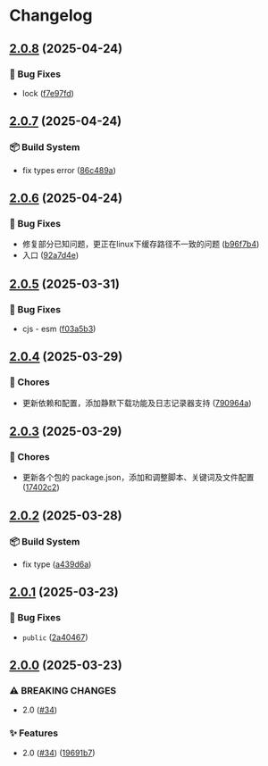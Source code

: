 # Changelog

## [2.0.8](https://github.com/KarinJS/puppeteer/compare/puppeteer-core-v2.0.7...puppeteer-core-v2.0.8) (2025-04-24)


### 🐛 Bug Fixes

* lock ([f7e97fd](https://github.com/KarinJS/puppeteer/commit/f7e97fd83908200d4057b8ecffb0169ebd51fec8))

## [2.0.7](https://github.com/KarinJS/puppeteer/compare/puppeteer-core-v2.0.6...puppeteer-core-v2.0.7) (2025-04-24)


### 📦️ Build System

* fix types error ([86c489a](https://github.com/KarinJS/puppeteer/commit/86c489a1bbb6eecfde850bb8d36260665873643b))

## [2.0.6](https://github.com/KarinJS/puppeteer/compare/puppeteer-core-v2.0.5...puppeteer-core-v2.0.6) (2025-04-24)


### 🐛 Bug Fixes

* 修复部分已知问题，更正在linux下缓存路径不一致的问题 ([b96f7b4](https://github.com/KarinJS/puppeteer/commit/b96f7b48c19902b16bca0b7d029e6e905e4a04d6))
* 入口 ([92a7d4e](https://github.com/KarinJS/puppeteer/commit/92a7d4e8bf26439af1986e41af61fef444747b25))

## [2.0.5](https://github.com/KarinJS/puppeteer/compare/puppeteer-core-v2.0.4...puppeteer-core-v2.0.5) (2025-03-31)


### 🐛 Bug Fixes

* cjs - esm ([f03a5b3](https://github.com/KarinJS/puppeteer/commit/f03a5b38f926eec28a2318e32619e58a2faf674d))

## [2.0.4](https://github.com/KarinJS/puppeteer/compare/puppeteer-core-v2.0.3...puppeteer-core-v2.0.4) (2025-03-29)


### 🎫 Chores

* 更新依赖和配置，添加静默下载功能及日志记录器支持 ([790964a](https://github.com/KarinJS/puppeteer/commit/790964a8c7e13a0a5f78aa56c6a08826825381fc))

## [2.0.3](https://github.com/KarinJS/puppeteer/compare/puppeteer-core-v2.0.2...puppeteer-core-v2.0.3) (2025-03-29)


### 🎫 Chores

* 更新各个包的 package.json，添加和调整脚本、关键词及文件配置 ([17402c2](https://github.com/KarinJS/puppeteer/commit/17402c2289f9e374097d4e9dd6ecac3243b62c1c))

## [2.0.2](https://github.com/KarinJS/puppeteer/compare/puppeteer-core-v2.0.1...puppeteer-core-v2.0.2) (2025-03-28)


### 📦️ Build System

* fix type ([a439d6a](https://github.com/KarinJS/puppeteer/commit/a439d6a3528530174f5c2ba30be35495a6d539e6))

## [2.0.1](https://github.com/KarinJS/puppeteer/compare/puppeteer-core-v2.0.0...puppeteer-core-v2.0.1) (2025-03-23)


### 🐛 Bug Fixes

* `public` ([2a40467](https://github.com/KarinJS/puppeteer/commit/2a40467d1fc29984bafc278018f8f65aeb4538a1))

## [2.0.0](https://github.com/KarinJS/puppeteer/compare/puppeteer-core-v1.6.1...puppeteer-core-v2.0.0) (2025-03-23)


### ⚠ BREAKING CHANGES

* 2.0 ([#34](https://github.com/KarinJS/puppeteer/issues/34))

### ✨ Features

* 2.0 ([#34](https://github.com/KarinJS/puppeteer/issues/34)) ([19691b7](https://github.com/KarinJS/puppeteer/commit/19691b70ca598fbbca2d29075c0f3efc1f1403b1))
